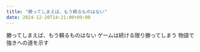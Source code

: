 ```yaml
---
title: "勝ってしまえば、もう頼るものはない"
date: 2024-12-20T14:21:00+09:00
---
```

勝ってしまえば、もう頼るものはない
ゲームは続ける限り勝ってしまう
物語で強きへの道を示す
